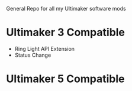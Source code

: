 General Repo for all my Ultimaker software mods

# Ultimaker 3 Compatible

- Ring Light API Extension
- Status Change

# Ultimaker 5 Compatible
